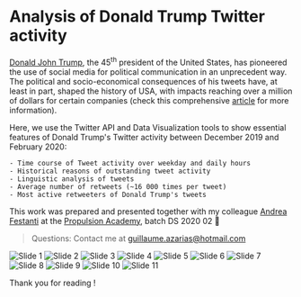 # Analysis of Donald Trump Twitter activity

[Donald John Trump](https://twitter.com/realdonaldtrump), the 45<sup>th</sup> president of the United States, has pioneered the use of social media for political communication in an unprecedent way. The political and socio-economical consequences of his tweets have, at least in part, shaped the history of USA, with impacts reaching over a million of dollars for certain companies (check this comprehensive [article](https://www.fxcm.com/uk/insights/president-trumps-twitter-impact-forex-markets-stocks/) for more information).

Here, we use the Twitter API and Data Visualization tools to show essential features of Donald Trump's Twitter activity between December 2019 and February 2020:

    - Time course of Tweet activity over weekday and daily hours
    - Historical reasons of outstanding tweet activity
    - Linguistic analysis of tweets
    - Average number of retweets (~16 000 times per tweet)
    - Most active retweeters of Donald Trump's tweets

This work was prepared and presented together with my colleague [Andrea Festanti](https://github.com/afestant) at the [Propulsion Academy](https://propulsion.academy/), batch DS 2020 02 :metal:

> Questions: Contact me at guillaume.azarias@hotmail.com

![Slide 1](Twitter_Presentation.001.jpeg)
![Slide 2](Twitter_Presentation.002.jpeg)
![Slide 3](Twitter_Presentation.003.jpeg)
![Slide 4](Twitter_Presentation.004.jpeg)
![Slide 5](Twitter_Presentation.005.jpeg)
![Slide 6](Twitter_Presentation.006.jpeg)
![Slide 7](Twitter_Presentation.007.jpeg)
![Slide 8](Twitter_Presentation.008.jpeg)
![Slide 9](Twitter_Presentation.009.jpeg)
![Slide 10](Twitter_Presentation.010.jpeg)
![Slide 11](Twitter_Presentation.011.jpeg)

Thank you for reading !